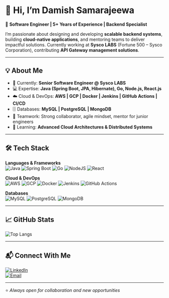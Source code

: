 # 👋 Hi, I’m Damish Samarajeewa  

🚀 **Software Engineer | 5+ Years of Experience | Backend Specialist**  

I’m passionate about designing and developing **scalable backend systems**, building **cloud-native applications**, and mentoring teams to deliver impactful solutions. Currently working at **Sysco LABS** (Fortune 500 – Sysco Corporation), contributing **API Gateway management solutions**.  

---

## 💡 About Me  
- 🔭 Currently: **Senior Software Engineer @ Sysco LABS**  
- 💻 Expertise: **Java (Spring Boot, JPA, Hibernate), Go, Node.js, React.js**  
- ☁️ Cloud & DevOps: **AWS | GCP | Docker | Jenkins | GitHub Actions | CI/CD**  
- 🗄️ Databases: **MySQL | PostgreSQL | MongoDB**  
- 🤝 Teamwork: Strong collaborator, agile mindset, mentor for junior engineers  
- 🌱 Learning: **Advanced Cloud Architectures & Distributed Systems**  

---

## 🛠️ Tech Stack  

**Languages & Frameworks**  
![Java](https://img.shields.io/badge/Java-%23ED8B00.svg?style=for-the-badge&logo=java&logoColor=white)  ![Spring Boot](https://img.shields.io/badge/SpringBoot-6DB33F?style=for-the-badge&logo=springboot&logoColor=white)  ![Go](https://img.shields.io/badge/Go-00ADD8.svg?style=for-the-badge&logo=go&logoColor=white)  ![NodeJS](https://img.shields.io/badge/Node.js-43853D.svg?style=for-the-badge&logo=node.js&logoColor=white)  ![React](https://img.shields.io/badge/React-20232A.svg?style=for-the-badge&logo=react&logoColor=61DAFB)  

**Cloud & DevOps**  
![AWS](https://img.shields.io/badge/AWS-%23FF9900.svg?style=for-the-badge&logo=amazon-aws&logoColor=white)  ![GCP](https://img.shields.io/badge/Google%20Cloud-4285F4?style=for-the-badge&logo=google-cloud&logoColor=white)  ![Docker](https://img.shields.io/badge/Docker-2496ED?style=for-the-badge&logo=docker&logoColor=white)  ![Jenkins](https://img.shields.io/badge/Jenkins-D24939?style=for-the-badge&logo=jenkins&logoColor=white)  ![GitHub Actions](https://img.shields.io/badge/GitHub%20Actions-2088FF?style=for-the-badge&logo=github-actions&logoColor=white)  

**Databases**  
![MySQL](https://img.shields.io/badge/MySQL-4479A1?style=for-the-badge&logo=mysql&logoColor=white)  ![PostgreSQL](https://img.shields.io/badge/PostgreSQL-316192?style=for-the-badge&logo=postgresql&logoColor=white)  ![MongoDB](https://img.shields.io/badge/MongoDB-4EA94B?style=for-the-badge&logo=mongodb&logoColor=white)  

---

## 📈 GitHub Stats  
<!-- ![Damish's GitHub stats](https://github-readme-stats.vercel.app/api?username=Damish&show_icons=true&theme=tokyonight)  -->
![Top Langs](https://github-readme-stats.vercel.app/api/top-langs/?username=Damish&layout=compact&theme=tokyonight)  

---

## 📬 Connect With Me  
[![LinkedIn](https://img.shields.io/badge/LinkedIn-0A66C2.svg?style=for-the-badge&logo=linkedin&logoColor=white)](https://www.linkedin.com/in/damish-samarajeewa/)  
[![Email](https://img.shields.io/badge/Email-D14836.svg?style=for-the-badge&logo=gmail&logoColor=white)](mailto:damishs97@gmail.com)  

---
⭐️ *Always open for collaboration and new opportunities*  
